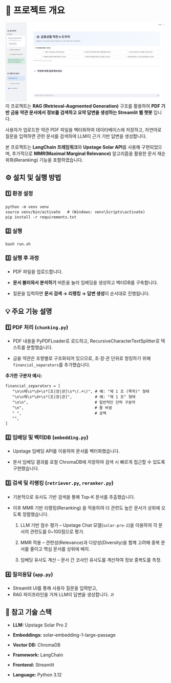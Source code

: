 # 📘 프로젝트 개요
![Chatbot Screenshot](./images/chat_ui.png)
이 프로젝트는 **RAG (Retrieval-Augmented Generation)** 구조를 활용하여
**PDF 기반 금융 약관 문서에서 정보를 검색하고 요약 답변을 생성하는 Streamlit 웹 챗봇** 입니다.

사용자가 업로드한 약관 PDF 파일을 벡터화하여 데이터베이스에 저장하고,
자연어로 질문을 입력하면 관련 문서를 검색하여 LLM이 근거 기반 답변을 생성합니다.

본 프로젝트는 **LangChain 프레임워크**와 **Upstage Solar API**를 사용해 구현되었으며,
추가적으로 **MMR(Maximal Marginal Relevance)** 알고리즘을 활용한
문서 재순위화(Reranking) 기능을 포함하였습니다.

## ⚙️ 설치 및 실행 방법

### 1️⃣ 환경 설정

```
python -m venv venv
source venv/bin/activate   # (Windows: venv\Scripts\activate)
pip install -r requirements.txt
```


### 2️⃣ 실행
```
bash run.sh
```

### 3️⃣ 실행 후 과정


- PDF 파일을 업로드합니다.

- **문서 불러와서 분석하기** 버튼을 눌러 임베딩을 생성하고 벡터DB를 구축합니다.

- 질문을 입력하면 **문서 검색 → 리랭킹 → 답변 생성**이 순서대로 진행됩니다.


## 💡 주요 기능 설명

### 1️⃣ PDF 처리 (`chunking.py`)

- PDF 내용을 PyPDFLoader로 로드하고, RecursiveCharacterTextSplitter로 텍스트를 분할했습니다.

- 금융 약관은 조항별로 구조화되어 있으므로, 조·장·관 단위로 청킹하기 위해 `financial_separators`를 추가했습니다.


**추가한 구분자 예시:**
```
financial_separators = [
   "\n\n제\s*\d+\s*[조|장|관]\s*\(.+\)", # 예: "제 1 조 (목적)" 형태
   "\n\n제\s*\d+\s*[조|장|관]",          # 예: "제 1 조" 형태
   "\n\n",                             # 일반적인 단락 구분자
   "\n",                               # 줄 바꿈
   " ",                                # 공백
   "",
]
```


### 2️⃣ 임베딩 및 벡터DB (`embedding.py`)

- Upstage 임베딩 API를 이용하여 문서를 벡터화했습니다.

- 문서 임베딩 결과를 로컬 ChromaDB에 저장하여 검색 시 빠르게 접근할 수 있도록 구현했습니다.

### 3️⃣ 검색 및 리랭킹 (`retriever.py`, `reranker.py`)

- 기본적으로 유사도 기반 검색을 통해 Top-K 문서를 추출했습니다.

- 이후 MMR 기반 리랭킹(Reranking) 을 적용하여 더 관련도 높은 문서가 상위에 오도록 정렬했습니다.
    1. LLM 기반 점수 평가 – Upstage Chat 모델(`solar-pro-2`)을 이용하여 각 문서의 관련도를 0~100점으로 평가.

    2. MMR 적용 – 관련성(Relevance)과 다양성(Diversity)을 함께 고려해 중복 문서를 줄이고 핵심 문서를 상위에 배치.

    3. 임베딩 유사도 계산 – 문서 간 코사인 유사도를 계산하여 정보 중복도를 측정.


### 4️⃣ 질의응답 (`app.py`)

- Streamlit UI를 통해 사용자 질문을 입력받고,
- RAG 파이프라인을 거쳐 LLM이 답변을 생성합니다.
ㄹ

## 📎 참고 기술 스택

- **LLM:** Upstage Solar Pro 2

- **Embeddings:** solar-embedding-1-large-passage

- **Vector DB:** ChromaDB

- **Framework:** LangChain

- **Frontend:** Streamlit

- **Language:** Python 3.12

